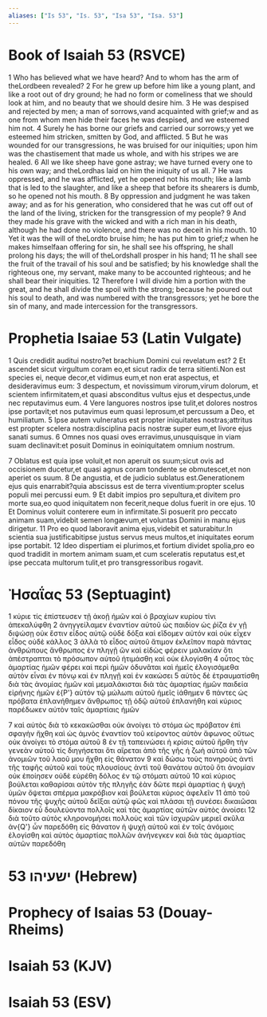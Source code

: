 ```yaml
---
aliases: ["Is 53", "Is. 53", "Isa 53", "Isa. 53"]
---
```



# Book of Isaiah 53 (RSVCE)

1 Who has believed what we have heard? And to whom has the arm of theLordbeen revealed?
2 For he grew up before him like a young plant, and like a root out of dry ground; he had no form or comeliness that we should look at him, and no beauty that we should desire him.
3 He was despised and rejected by men; a man of sorrows,vand acquainted with grief;w and as one from whom men hide their faces he was despised, and we esteemed him not.
4 Surely he has borne our griefs and carried our sorrows;y yet we esteemed him stricken, smitten by God, and afflicted.
5 But he was wounded for our transgressions, he was bruised for our iniquities; upon him was the chastisement that made us whole, and with his stripes we are healed.
6 All we like sheep have gone astray; we have turned every one to his own way; and theLordhas laid on him the iniquity of us all.
7 He was oppressed, and he was afflicted, yet he opened not his mouth; like a lamb that is led to the slaughter, and like a sheep that before its shearers is dumb, so he opened not his mouth.
8 By oppression and judgment he was taken away; and as for his generation, who considered that he was cut off out of the land of the living, stricken for the transgression of my people?
9 And they made his grave with the wicked and with a rich man in his death, although he had done no violence, and there was no deceit in his mouth.
10 Yet it was the will of theLordto bruise him; he has put him to grief;z when he makes himselfaan offering for sin, he shall see his offspring, he shall prolong his days; the will of theLordshall prosper in his hand;
11 he shall see the fruit of the travail of his soul and be satisfied; by his knowledge shall the righteous one, my servant, make many to be accounted righteous; and he shall bear their iniquities.
12 Therefore I will divide him a portion with the great, and he shall divide the spoil with the strong; because he poured out his soul to death, and was numbered with the transgressors; yet he bore the sin of many, and made intercession for the transgressors.


# Prophetia Isaiae 53 (Latin Vulgate)

1 Quis credidit auditui nostro?et brachium Domini cui revelatum est?
2 Et ascendet sicut virgultum coram eo,et sicut radix de terra sitienti.Non est species ei, neque decor,et vidimus eum,et non erat aspectus, et desideravimus eum:
3 despectum, et novissimum virorum,virum dolorum, et scientem infirmitatem,et quasi absconditus vultus ejus et despectus,unde nec reputavimus eum.
4 Vere languores nostros ipse tulit,et dolores nostros ipse portavit;et nos putavimus eum quasi leprosum,et percussum a Deo, et humiliatum.
5 Ipse autem vulneratus est propter iniquitates nostras;attritus est propter scelera nostra:disciplina pacis nostræ super eum,et livore ejus sanati sumus.
6 Omnes nos quasi oves erravimus,unusquisque in viam suam declinavit:et posuit Dominus in eoiniquitatem omnium nostrum.

7 Oblatus est quia ipse voluit,et non aperuit os suum;sicut ovis ad occisionem ducetur,et quasi agnus coram tondente se obmutescet,et non aperiet os suum.
8 De angustia, et de judicio sublatus est.Generationem ejus quis enarrabit?quia abscissus est de terra viventium:propter scelus populi mei percussi eum.
9 Et dabit impios pro sepultura,et divitem pro morte sua,eo quod iniquitatem non fecerit,neque dolus fuerit in ore ejus.
10 Et Dominus voluit conterere eum in infirmitate.Si posuerit pro peccato animam suam,videbit semen longævum,et voluntas Domini in manu ejus dirigetur.
11 Pro eo quod laboravit anima ejus,videbit et saturabitur.In scientia sua justificabitipse justus servus meus multos,et iniquitates eorum ipse portabit.
12 Ideo dispertiam ei plurimos,et fortium dividet spolia,pro eo quod tradidit in mortem animam suam,et cum sceleratis reputatus est,et ipse peccata multorum tulit,et pro transgressoribus rogavit.


# Ἠσαΐας 53 (Septuagint)

1 κύριε τίς ἐπίστευσεν τῇ ἀκοῇ ἡμῶν καὶ ὁ βραχίων κυρίου τίνι ἀπεκαλύφθη
2 ἀνηγγείλαμεν ἐναντίον αὐτοῦ ὡς παιδίον ὡς ῥίζα ἐν γῇ διψώσῃ οὐκ ἔστιν εἶδος αὐτῷ οὐδὲ δόξα καὶ εἴδομεν αὐτόν καὶ οὐκ εἶχεν εἶδος οὐδὲ κάλλος
3 ἀλλὰ τὸ εἶδος αὐτοῦ ἄτιμον ἐκλεῖπον παρὰ πάντας ἀνθρώπους ἄνθρωπος ἐν πληγῇ ὢν καὶ εἰδὼς φέρειν μαλακίαν ὅτι ἀπέστραπται τὸ πρόσωπον αὐτοῦ ἠτιμάσθη καὶ οὐκ ἐλογίσθη
4 οὗτος τὰς ἁμαρτίας ἡμῶν φέρει καὶ περὶ ἡμῶν ὀδυνᾶται καὶ ἡμεῖς ἐλογισάμεθα αὐτὸν εἶναι ἐν πόνῳ καὶ ἐν πληγῇ καὶ ἐν κακώσει
5 αὐτὸς δὲ ἐτραυματίσθη διὰ τὰς ἀνομίας ἡμῶν καὶ μεμαλάκισται διὰ τὰς ἁμαρτίας ἡμῶν παιδεία εἰρήνης ἡμῶν ἐ{P'} αὐτόν τῷ μώλωπι αὐτοῦ ἡμεῖς ἰάθημεν
6 πάντες ὡς πρόβατα ἐπλανήθημεν ἄνθρωπος τῇ ὁδῷ αὐτοῦ ἐπλανήθη καὶ κύριος παρέδωκεν αὐτὸν ταῖς ἁμαρτίαις ἡμῶν

7 καὶ αὐτὸς διὰ τὸ κεκακῶσθαι οὐκ ἀνοίγει τὸ στόμα ὡς πρόβατον ἐπὶ σφαγὴν ἤχθη καὶ ὡς ἀμνὸς ἐναντίον τοῦ κείροντος αὐτὸν ἄφωνος οὕτως οὐκ ἀνοίγει τὸ στόμα αὐτοῦ
8 ἐν τῇ ταπεινώσει ἡ κρίσις αὐτοῦ ἤρθη τὴν γενεὰν αὐτοῦ τίς διηγήσεται ὅτι αἴρεται ἀπὸ τῆς γῆς ἡ ζωὴ αὐτοῦ ἀπὸ τῶν ἀνομιῶν τοῦ λαοῦ μου ἤχθη εἰς θάνατον
9 καὶ δώσω τοὺς πονηροὺς ἀντὶ τῆς ταφῆς αὐτοῦ καὶ τοὺς πλουσίους ἀντὶ τοῦ θανάτου αὐτοῦ ὅτι ἀνομίαν οὐκ ἐποίησεν οὐδὲ εὑρέθη δόλος ἐν τῷ στόματι αὐτοῦ
10 καὶ κύριος βούλεται καθαρίσαι αὐτὸν τῆς πληγῆς ἐὰν δῶτε περὶ ἁμαρτίας ἡ ψυχὴ ὑμῶν ὄψεται σπέρμα μακρόβιον καὶ βούλεται κύριος ἀφελεῖν
11 ἀπὸ τοῦ πόνου τῆς ψυχῆς αὐτοῦ δεῖξαι αὐτῷ φῶς καὶ πλάσαι τῇ συνέσει δικαιῶσαι δίκαιον εὖ δουλεύοντα πολλοῖς καὶ τὰς ἁμαρτίας αὐτῶν αὐτὸς ἀνοίσει
12 διὰ τοῦτο αὐτὸς κληρονομήσει πολλοὺς καὶ τῶν ἰσχυρῶν μεριεῖ σκῦλα ἀν{Q'} ὧν παρεδόθη εἰς θάνατον ἡ ψυχὴ αὐτοῦ καὶ ἐν τοῖς ἀνόμοις ἐλογίσθη καὶ αὐτὸς ἁμαρτίας πολλῶν ἀνήνεγκεν καὶ διὰ τὰς ἁμαρτίας αὐτῶν παρεδόθη


# 53 ישעיהו (Hebrew)


# Prophecy of Isaias 53 (Douay-Rheims)


# Isaiah 53 (KJV)


# Isaiah 53 (ESV)

